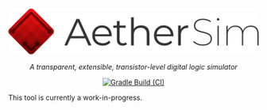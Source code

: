 <p align="center">
  <picture>
    <source media="(prefers-color-scheme: dark)" srcset="assets/logo-dark/logo-dark_96.png">
    <source media="(prefers-color-scheme: light)" srcset="assets/logo/logo_96.png">
    <img alt="AetherSim Logo" src="assets/logo/logo_96.png">
  </picture>
<p>

<p align="center">
  <em>A transparent, extensible, transistor-level digital logic simulator</em>
</p>

<p align="center">
  <a href="https://github.com/chrisblutz/aethersim/actions/workflows/ci_build.yml">
    <img alt="Gradle Build (CI)" src="https://github.com/chrisblutz/aethersim/actions/workflows/ci_build.yml/badge.svg?branch=main&event=push">
  </a>
</p>

This tool is currently a work-in-progress.

